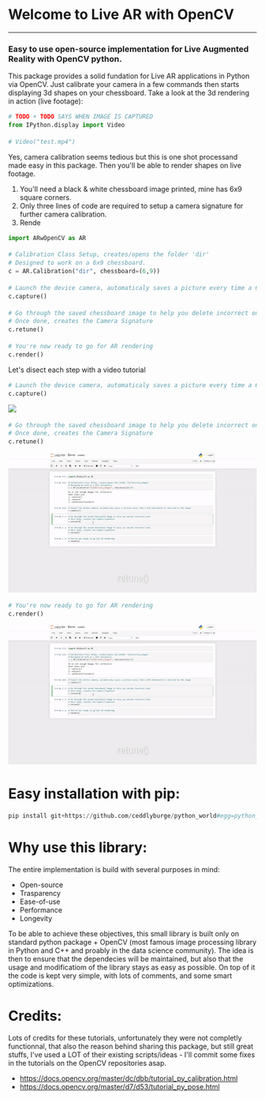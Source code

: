 # Welcome to Live AR with OpenCV
---
### Easy to use open-source implementation for Live Augmented Reality with OpenCV python.

This package provides a solid fundation for Live AR applications in Python via OpenCV. Just calibrate your camera in a few commands then starts displaying 3d shapes on your chessboard. Take a look at the 3d rendering in action (live footage):


```python
# TODO + TODO SAYS WHEN IMAGE IS CAPTURED
from IPython.display import Video

# Video("test.mp4")
```

Yes, camera calibration seems tedious but this is one shot processand made easy in this package. Then you'll be able to render shapes on live footage.
1. You'll need a black & white chessboard image printed, mine has 6x9 square corners. 
2. Only three lines of code are required to setup a camera signature for further camera calibration.
3. Rende


```python
import ARwOpenCV as AR

# Calibration Class Setup, creates/opens the folder 'dir'
# Designed to work on a 6x9 chessboard.
c = AR.Calibration("dir", chessboard=(6,9))

# Launch the device camera, automaticaly saves a picture every time a 6x9 chessboard is detected on the image
c.capture()

# Go through the saved chessboard image to help you delete incorrect ones
# Once done, creates the Camera Signature
c.retune()

# You're now ready to go for AR rendering
c.render()
```

Let's disect each step with a video tutorial


```python
# Launch the device camera, automaticaly saves a picture every time a 6x9 chessboard is detected on the image
c.capture()
```

![](gif/capture.gif)


```python
# Go through the saved chessboard image to help you delete incorrect ones
# Once done, creates the Camera Signature
c.retune()
```

![](gif/retune.gif)


```python
# You're now ready to go for AR rendering
c.render()
```

![](gif/retune.gif)

# Easy installation with pip:


```python
pip install git+https://github.com/ceddlyburge/python_world#egg=python_world
```

# Why use this library:
The entire implementation is build with several purposes in mind:

- Open-source
- Trasparency
- Ease-of-use
- Performance
- Longevity

To be able to achieve these objectives, this small library is built only on standard python package + OpenCV (most famous image processing library in Python and C++ and proably in the data science community). The idea is then to ensure that the dependecies will be maintained, but also that the usage and modificatiom of the library stays as easy as possible. On top of it the code is kept very simple, with lots of comments, and some smart optimizations.

# Credits:
Lots of credits for these tutorials, unfortunately they were not completly functionnal, that also the reason behind sharing this package, but still great stuffs, I've used a LOT of their existing scripts/ideas - I'll commit some fixes in the tutorials on the OpenCV repositories asap.
- https://docs.opencv.org/master/dc/dbb/tutorial_py_calibration.html
- https://docs.opencv.org/master/d7/d53/tutorial_py_pose.html
